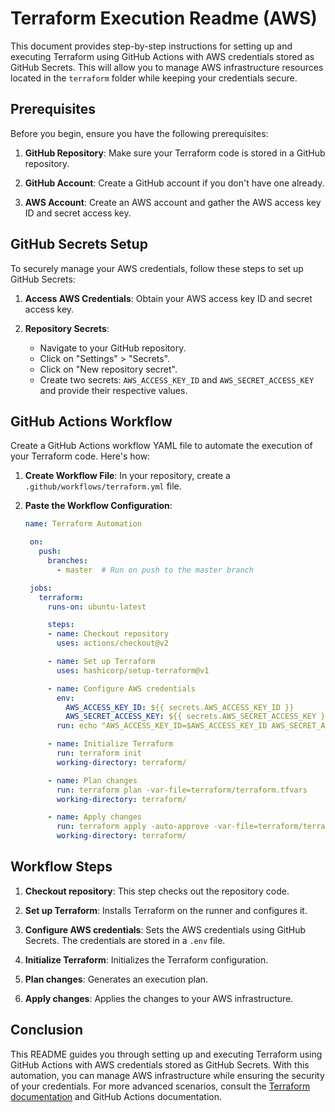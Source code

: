 # Terraform Execution Readme (AWS)

This document provides step-by-step instructions for setting up and executing Terraform using GitHub Actions with AWS credentials stored as GitHub Secrets. This will allow you to manage AWS infrastructure resources located in the `terraform` folder while keeping your credentials secure.

## Prerequisites

Before you begin, ensure you have the following prerequisites:

1. **GitHub Repository**: Make sure your Terraform code is stored in a GitHub repository.

2. **GitHub Account**: Create a GitHub account if you don't have one already.

3. **AWS Account**: Create an AWS account and gather the AWS access key ID and secret access key.

## GitHub Secrets Setup

To securely manage your AWS credentials, follow these steps to set up GitHub Secrets:

1. **Access AWS Credentials**: Obtain your AWS access key ID and secret access key.

2. **Repository Secrets**:
   - Navigate to your GitHub repository.
   - Click on "Settings" > "Secrets".
   - Click on "New repository secret".
   - Create two secrets: `AWS_ACCESS_KEY_ID` and `AWS_SECRET_ACCESS_KEY` and provide their respective values.

## GitHub Actions Workflow

Create a GitHub Actions workflow YAML file to automate the execution of your Terraform code. Here's how:

1. **Create Workflow File**: In your repository, create a `.github/workflows/terraform.yml` file.

2. **Paste the Workflow Configuration**:
   ```yaml
   name: Terraform Automation

    on:
      push:
        branches:
          - master  # Run on push to the master branch

    jobs:
      terraform:
        runs-on: ubuntu-latest

        steps:
        - name: Checkout repository
          uses: actions/checkout@v2

        - name: Set up Terraform
          uses: hashicorp/setup-terraform@v1

        - name: Configure AWS credentials
          env:
            AWS_ACCESS_KEY_ID: ${{ secrets.AWS_ACCESS_KEY_ID }}
            AWS_SECRET_ACCESS_KEY: ${{ secrets.AWS_SECRET_ACCESS_KEY }}
          run: echo "AWS_ACCESS_KEY_ID=$AWS_ACCESS_KEY_ID AWS_SECRET_ACCESS_KEY=$AWS_SECRET_ACCESS_KEY" > ~/.env

        - name: Initialize Terraform
          run: terraform init 
          working-directory: terraform/

        - name: Plan changes
          run: terraform plan -var-file=terraform/terraform.tfvars 
          working-directory: terraform/

        - name: Apply changes
          run: terraform apply -auto-approve -var-file=terraform/terraform.tfvars 
          working-directory: terraform/

   ```

## Workflow Steps

1. **Checkout repository**: This step checks out the repository code.

2. **Set up Terraform**: Installs Terraform on the runner and configures it.

3. **Configure AWS credentials**: Sets the AWS credentials using GitHub Secrets. The credentials are stored in a `.env` file.

4. **Initialize Terraform**: Initializes the Terraform configuration.

5. **Plan changes**: Generates an execution plan.

6. **Apply changes**: Applies the changes to your AWS infrastructure.

## Conclusion

This README guides you through setting up and executing Terraform using GitHub Actions with AWS credentials stored as GitHub Secrets. With this automation, you can manage AWS infrastructure while ensuring the security of your credentials. For more advanced scenarios, consult the [Terraform documentation](https://www.terraform.io/docs/providers/aws/index.html) and GitHub Actions documentation.